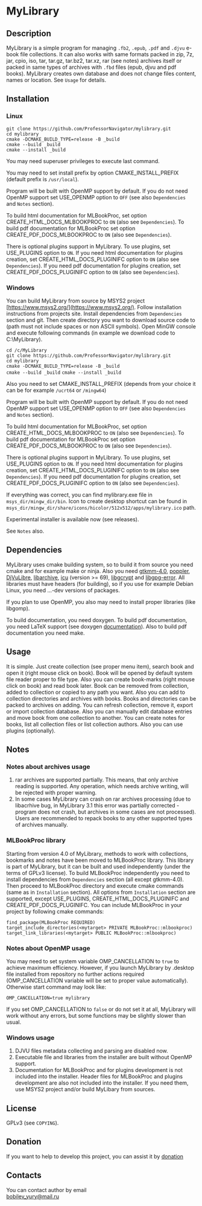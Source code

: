 # MyLibrary

## Description

MyLibrary is a simple program for managing `.fb2`, `.epub`, `.pdf` and `.djvu` e-book file collections. It can also works with same formats packed in zip, 7z, jar, cpio, iso, tar, tar.gz, tar.bz2, tar.xz, rar (see notes) archives itself or packed in same types of  archives with `.fbd` files (epub, djvu and pdf books). MyLibrary creates own database and does not change files content, names or location. See `Usage` for details.

## Installation

### Linux

`git clone https://github.com/ProfessorNavigator/mylibrary.git`\
`cd mylibrary`\
`cmake -DCMAKE_BUILD_TYPE=release -B _build`\
`cmake --build _build`\
`cmake --install _build`

You may need superuser privileges to execute last command.

You may need to set install prefix by option CMAKE_INSTALL_PREFIX (default prefix is `/usr/local`).

Program will be built with OpenMP support by default. If you do not need OpenMP support set USE_OPENMP option to `OFF` (see also `Dependencies` and `Notes` section).

To build html documentation for MLBookProc, set option CREATE_HTML_DOCS_MLBOOKPROC to `ON` (also see `Dependencies`). To build pdf documentation for MLBookProc set option CREATE_PDF_DOCS_MLBOOKPROC to `ON` (also see `Dependencies`).

There is optional plugins support in MyLibrary. To use plugins, set USE_PLUGINS option to `ON`. If you need html documentation for plugins creation, set CREATE_HTML_DOCS_PLUGINIFC option to `ON` (also see `Dependencies`). If you need pdf documentation for plugins creation, set CREATE_PDF_DOCS_PLUGINIFC option to `ON` (also see `Dependencies`).

### Windows

You can build MyLibrary from source by MSYS2 project [https://www.msys2.org/](https://www.msys2.org/). Follow installation instructions from projects site. Install dependencies from `Dependencies` section and git. Then create directory you want to download source code to (path must not include spaces or non ASCII symbols). Open MinGW console and execute following commands (in example we download code to C:\MyLibrary).

`cd /c/MyLibrary`\
`git clone https://github.com/ProfessorNavigator/mylibrary.git`\
`cd mylibrary`\
`cmake -DCMAKE_BUILD_TYPE=release -B _build`\
`cmake --build _build`
`cmake --install _build`

Also you need to set CMAKE_INSTALL_PREFIX (depends from your choice it can be for example `/ucrt64` or `/mingw64`)

Program will be built with OpenMP support by default. If you do not need OpenMP support set USE_OPENMP option to `OFF` (see also `Dependencies` and `Notes` section).

To build html documentation for MLBookProc, set option CREATE_HTML_DOCS_MLBOOKPROC to `ON` (also see `Dependencies`). To build pdf documentation for MLBookProc set option CREATE_PDF_DOCS_MLBOOKPROC to `ON` (also see `Dependencies`).

There is optional plugins support in MyLibrary. To use plugins, set USE_PLUGINS option to `ON`. If you need html documentation for plugins creation, set CREATE_HTML_DOCS_PLUGINIFC option to `ON` (also see `Dependencies`). If you need pdf documentation for plugins creation, set CREATE_PDF_DOCS_PLUGINIFC option to `ON` (also see `Dependencies`).

If everything was correct, you can find mylibrary.exe file in `msys_dir/mingw_dir/bin`. Icon to create desktop shortcut can be found in `msys_dir/mingw_dir/share/icons/hicolor/512x512/apps/mylibrary.ico` path.

Experimental installer is available now (see releases).

See `Notes` also. 

## Dependencies

MyLibrary uses cmake building system, so to build it from source you need cmake and for example make or ninja. Also you need [gtkmm-4.0](http://www.gtkmm.org/), [poppler](https://poppler.freedesktop.org/), [DjVuLibre](https://djvu.sourceforge.net/), [libarchive](https://libarchive.org/), [icu](https://icu.unicode.org/) (version >= 69), [libgcrypt](https://www.gnupg.org/software/libgcrypt/) and [libgpg-error](https://www.gnupg.org/software/libgpg-error/). All libraries must have headers (for building), so if you use for example Debian Linux, you need ...-dev versions of packages.

If you plan to use OpenMP, you also may need to install proper libraries (like libgomp).

To build documentation, you need doxygen. To build pdf documentation, you need LaTeX support (see doxygen [documentation](https://www.doxygen.nl/manual/output.html)). Also to build pdf documentation you need make. 

## Usage

It is simple. Just create collection (see proper menu item), search book and open it (right mouse click on book). Book will be opened by default system file reader proper to file type. Also you can create book-marks (right mouse click on book) and read book later. Book can be removed from collection, added to collection or copied to any path you want. Also you can add to collection directories and archives with books. Books and directories can be packed to archives on adding. You can refresh collection, remove it, export or import collection database. Also you can manually edit database entries and move book from one collection to another. You can create notes for books, list all collection files or list collection authors. Also you can use plugins (optionally). 

## Notes
### Notes about archives usage
1. rar archives are supported partially. This means, that only archive reading is supported. Any operation, which needs archive writing, will be rejected with proper warning.
2. In some cases MyLibrary can crash on rar archives processing (due to libacrhive bug, in MyLibrary 3.1 this error was partially corrected - program does not crash, but archives in some cases are not processed). Users are recommended to repack books to any other supported types of archives manually.

### MLBookProc library
Starting from version 4.0 of MyLibrary, methods to work with collections, bookmarks and notes have been moved to MLBookProc library. This library is part of MyLibrary, but it can be built and used independently (under the terms of GPLv3 license). To build MLBookProc independently you need to install dependencies from `Dependencies` section (all except gtkmm-4.0). Then proceed to MLBookProc directory and execute cmake commands (same as in `Installation` section). All options from `Installation` section are supported, except USE_PLUGINS, CREATE_HTML_DOCS_PLUGINIFC and CREATE_PDF_DOCS_PLUGINIFC. You can include MLBookProc in your project by following cmake commands:

`find_package(MLBookProc REQUIRED)`\
`target_include_directories(<mytarget> PRIVATE MLBookProc::mlbookproc)`\
`target_link_libraries(<mytarget> PUBLIC MLBookProc::mlbookproc)`

### Notes about OpenMP usage
You may need to set system variable OMP_CANCELLATION to `true` to achieve maximum efficiency. However, if you launch MyLibrary by .desktop file installed from repository no further actions required (OMP_CANCELLATION variable will be set to proper value automatically). Otherwise start command may look like:

`OMP_CANCELLATION=true mylibrary`

If you set OMP_CANCELLATION to `false` or do not set it at all, MyLibrary will work without any errors, but some functions may be slightly slower than usual.

### Windows usage
1. DJVU files metadata collecting and parsing are disabled now.
2. Executable file and libraries from the installer are built without OpenMP support.
3. Documentation for MLBookProc and for plugins development is not included into the installer. Header files for MLBookProc and plugins development are also not included into the installer. If you need them, use MSYS2 project and/or build MyLibary from sources. 

## License

GPLv3 (see `COPYING`).

## Donation

If you want to help to develop this project, you can assist it by [donation](https://yoomoney.ru/to/4100117795409573)

## Contacts

You can contact author by email \
bobilev_yury@mail.ru
